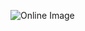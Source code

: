 ![Online Image](https://alist-proxy.hanson.us.kg/个人/图片/旅游/IMGe11dabc65adf4f4aad69feb9717f0f7f.jpg?sign=EvdneS2qukf3gKnu9C4i_ssWo8CT3c-Aw_CQzLqxfUE=:0 "Online Image Example")